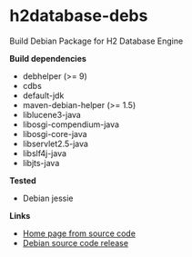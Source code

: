 # h2database-debs
Build Debian Package for H2 Database Engine

**Build dependencies**

- debhelper (>= 9)
- cdbs
- default-jdk
- maven-debian-helper (>= 1.5)
- liblucene3-java
- libosgi-compendium-java
- libosgi-core-java
- libservlet2.5-java
- libslf4j-java
- libjts-java

**Tested**

- Debian jessie

**Links**

- [Home page from source code](https://github.com/h2database/h2database)
- [Debian source code release](https://github.com/yadickson/h2database-debs/releases)

